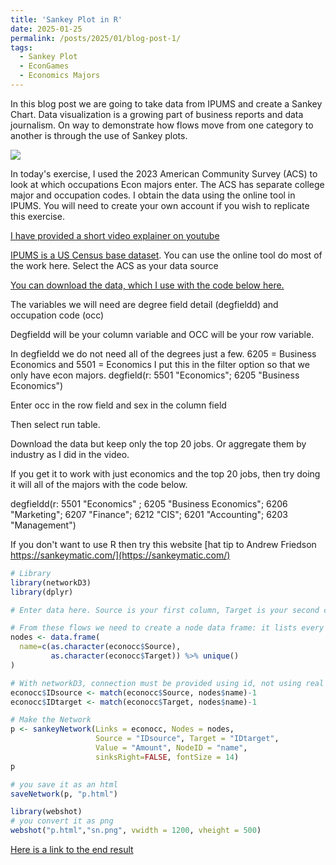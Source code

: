 ```yaml
---
title: 'Sankey Plot in R'
date: 2025-01-25
permalink: /posts/2025/01/blog-post-1/
tags:
  - Sankey Plot
  - EconGames
  - Economics Majors
---
```


In this blog post we are going to take data from IPUMS and create a Sankey Chart. Data visualization is a growing part of business reports and data journalism. On way to demonstrate how flows move from one category to another is through the use of Sankey plots. 

![](https://exceldashboardschool.com/wp-content/uploads/2024/10/income-statement-sankey-diagram-showcase.png)

In today's exercise, I used the 2023 American Community Survey (ACS) to look at which occupations Econ majors enter. The ACS has separate college major and occupation codes. I obtain the data using the online tool in IPUMS. You will need to create your own account if you wish to replicate this exercise. 


[I have provided a short video explainer on youtube](https://www.youtube.com/watch?v=rThOwVJDE2w?si=8zqksRewxOwgY36F)

[IPUMS is a US Census base dataset](https://usa.ipums.org/usa/). You can use the online tool do most of the work here. Select the ACS as your data source

[You can download the data, which I use with the code below here.](https://github.com/Prof-Fernandez/Prof-Fernandez.github.io/files/econocc.xlsx) 

The variables we will need are degree field detail (degfieldd) and occupation code (occ) 

Degfieldd will be your column variable and OCC will be your row variable.

In degfieldd we do not need all of the degrees just a few. 6205 = Business Economics and 5501 = Economics
I put this in the filter option so that we only have econ majors.
degfield(r: 5501 "Economics"; 6205 "Business Economics")

Enter occ in the row field and sex in the column field

Then select run table.

Download the data but keep only the top 20 jobs. Or aggregate them by industry as I did in the video.

If you get it to work with just economics and the top 20 jobs, then try doing it will all of the majors with the code below.

degfieldd(r: 5501 "Economics" ; 6205 "Business Economics";  6206 "Marketing"; 6207 "Finance"; 6212 "CIS"; 6201 "Accounting"; 6203 "Management")

If you don't want to use R then try this website [hat tip to Andrew Friedson https://sankeymatic.com/](https://sankeymatic.com/)

```r
# Library
library(networkD3)
library(dplyr)

# Enter data here. Source is your first column, Target is your second column

# From these flows we need to create a node data frame: it lists every entities involved in the flow
nodes <- data.frame(
  name=c(as.character(econocc$Source), 
         as.character(econocc$Target)) %>% unique()
)

# With networkD3, connection must be provided using id, not using real name like in the links dataframe.. So we need to reformat it.
econocc$IDsource <- match(econocc$Source, nodes$name)-1 
econocc$IDtarget <- match(econocc$Target, nodes$name)-1

# Make the Network
p <- sankeyNetwork(Links = econocc, Nodes = nodes,
                   Source = "IDsource", Target = "IDtarget",
                   Value = "Amount", NodeID = "name", 
                   sinksRight=FALSE, fontSize = 14)
p

# you save it as an html
saveNetwork(p, "p.html")

library(webshot)
# you convert it as png
webshot("p.html","sn.png", vwidth = 1200, vheight = 500)
```

[Here is a link to the end result](https://prof-fernandez.github.io/files/p.html)
